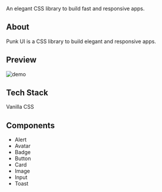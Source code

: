 An elegant CSS library to build fast and responsive apps. 

## About 
Punk UI is a CSS library to build elegant and responsive apps.

## Preview
![demo](./demo/punkui.gif)

## Tech Stack
Vanilla CSS

## Components
- Alert
- Avatar
- Badge
- Button
- Card
- Image
- Input
- Toast